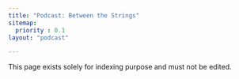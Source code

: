 ```yaml
---
title: "Podcast: Between the Strings"
sitemap:
  priority : 0.1
layout: "podcast"

---
```

This page exists solely for indexing purpose and must not be edited.
